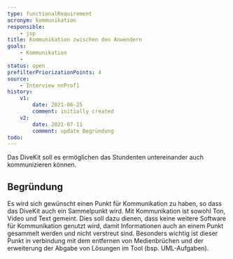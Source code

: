 ```yaml
---
type: functionalRequirement
acronym: kommunikation
responsible: 
    - jsp
title: Kommunikation zwischen den Anwendern
goals: 
    - Kommunikation
    -
status: open
prefilterPriorizationPoints: 4
source:
    - Interview nnProf1
history:
    v1:
        date: 2021-06-25
        comment: initially created
    v2:
        date: 2021-07-11
        comment: update Begründung
todo: 
---
```



Das DiveKit soll es ermöglichen das Stundenten untereinander auch kommunizieren können.

## Begründung

Es wird sich gewünscht einen Punkt für Kommunikation zu haben, so dass das DiveKit auch ein Sammelpunkt wird. 
Mit Kommunikation ist sowohl Ton, Video und Text gemeint. Dies soll dazu dienen, dass keine weitere Software für Kommunikation genutzt wird, 
damit Informationen auch an einem Punkt gesammelt werden und nicht verstreut sind. Besonders wichtig ist dieser Punkt in verbindung mit dem entfernen von Medienbrüchen
und der erweiterung der Abgabe von Lösungen im Tool (bsp. UML-Aufgaben).
